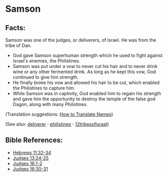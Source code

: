 # Samson #

## Facts: ##

Samson was one of the judges, or deliverers, of Israel. He was from the tribe of Dan.

* God gave Samson superhuman strength which he used to fight against Israel's enemies, the Philistines.
* Samson was put under a vow to never cut his hair and to never drink wine or any other fermented drink. As long as he kept this vow, God continued to give him strength.
* He finally broke his vow and allowed his hair to be cut, which enabled the Philistines to capture him.
* While Samson was in captivity, God enabled him to regain his strength and gave him the opportunity to destroy the temple of the false god Dagon, along with many Philistines.

(Translation suggestions: [How to Translate Names](https://git.door43.org/Door43/en-ta-translate-vol1/src/master/content/translate_names.md))

(See also: [deliverer](../kt/deliverer.md) **·** [philistines](../other/philistines.md) **·** [12tribesofisrael](../other/12tribesofisrael.md))

## Bible References: ##

* [Hebrews 11:32-34](https://door43.org/en/bible/notes/heb/11/32)
* [Judges 13:24-25](https://door43.org/en/bible/notes/jdg/13/24)
* [Judges 16:1-2](https://door43.org/en/bible/notes/jdg/16/01)
* [Judges 16:30-31](https://door43.org/en/bible/notes/jdg/16/30)


